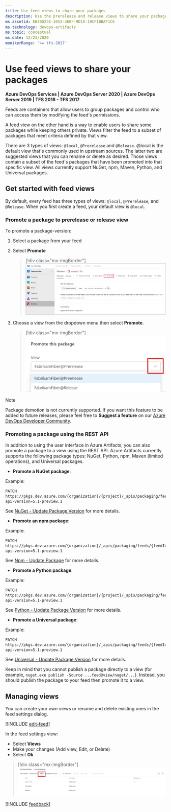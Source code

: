 ```yaml
---
title: Use feed views to share your packages
description: Use the prerelease and release views to share your packages with consumers
ms.assetid: EB40D23E-1053-4EBF-9D1D-19CF1BBAF1C6
ms.technology: devops-artifacts
ms.topic: conceptual
ms.date: 12/23/2020
monikerRange: '>= tfs-2017'
---
```

 
# Use feed views to share your packages

**Azure DevOps Services | Azure DevOps Server 2020 | Azure DevOps Server 2019 | TFS 2018 - TFS 2017**

Feeds are containers that allow users to group packages and control who can access them by modifying the feed's permissions.

A feed view on the other hand is a way to enable users to share some packages while keeping others private. Views filter the feed to a subset of packages that meet criteria defined by that view.

There are 3 types of views: `@local`, `@Prerelease` and `@Release`. @local is the default view that's commonly used in upstream sources. The latter two are suggested views that you can rename or delete as desired. Those views contain a subset of the feed's packages that have been promoted into that specific view. All views currently support NuGet, npm, Maven, Python, and Universal packages.

## Get started with feed views

By default, every feed has three types of views: `@local`, `@Prerelease`, and `@Release`. When you first create a feed, your default view is `@local`.

### Promote a package to prerelease or release view 

To promote a package-version:

1. Select a package from your feed

1. Select **Promote**
    > [!div class="mx-imgBorder"]
    > ![Promote button](media/release-views-promote.png)

1. Choose a view from the dropdown menu then select **Promote**.
    > [!div class="mx-imgBorder"]
    > ![views dropdown menu](media/release-views-promote-choice.png)

> [!NOTE]
> Package demotion is not currently supported. If you want this feature to be added to future releases, please feel free to **Suggest a feature** on our [Azure DevOps Developer Community](https://developercommunity.visualstudio.com/spaces/21/index.html).

### Promoting a package using the REST API

In addition to using the user interface in Azure Artifacts, you can also promote a package to a view using the REST API. Azure Artifacts currently supports the following package types: NuGet, Python, npm, Maven (limited operations), and Universal packages.

* **Promote a NuGet package**:

Example:

```HTTP
PATCH https://pkgs.dev.azure.com/{organization}/{project}/_apis/packaging/feeds/{feedId}/nuget/packages/{packageName}/versions/{packageVersion}?api-version=5.1-preview.1
```

See [NuGet - Update Package Version](/rest/api/azure/devops/artifactspackagetypes/nuget/update%20package%20version?view=azure-devops-rest-5.1) for more details.

* **Promote an npm package**:

Example:

```HTTP
PATCH https://pkgs.dev.azure.com/{organization}/_apis/packaging/feeds/{feedId}/npm/{packageName}/versions/{packageVersion}?api-version=5.1-preview.1
```

See [Npm - Update Package](/rest/api/azure/devops/artifactspackagetypes/npm/update%20package?view=azure-devops-rest-5.1) for more details.

* **Promote a Python package**:

Example:

```HTTP
PATCH https://pkgs.dev.azure.com/{organization}/{project}/_apis/packaging/feeds/{feedId}/pypi/packages/{packageName}/versions/{packageVersion}?api-version=5.1-preview.1
```

See [Python - Update Package Version](/rest/api/azure/devops/artifactspackagetypes/python/update%20package%20version?view=azure-devops-rest-5.1) for more details.


* **Promote a Universal package**:

Example:

```HTTP
PATCH https://pkgs.dev.azure.com/{organization}/_apis/packaging/feeds/{feedId}/upack/packages/{packageName}/versions/{packageVersion}?api-version=5.1-preview.1
```

See [Universal - Update Package Version](/rest/api/azure/devops/artifactspackagetypes/universal/update%20package%20version?view=azure-devops-rest-5.1) for more details.

Keep in mind that you cannot publish a package directly to a view (for example, `nuget.exe publish -Source ...feed@view/nuget/...`). Instead, you should publish the package to your feed then promote it to a view. 

## Managing views

You can create your own views or rename and delete existing ones in the feed settings dialog.

[!INCLUDE [edit-feed](../includes/edit-feed.md)]

In the feed settings view:
- Select **Views**
- Make your changes (Add view, Edit, or Delete)
- Select **Ok**

> [!div class="mx-imgBorder"]
> ![Managing views](media/feed-settings-views.png)

[!INCLUDE [feedback](../../includes/help-support-shared.md)]